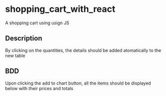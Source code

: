 # shopping_cart_with_react
A shopping cart using usign JS
## Description
By clicking on the quantities, the details should be added atomatically to the new table
## BDD
Upon clicking the add to chart button, all the items should be displayed below with their prices and totals
